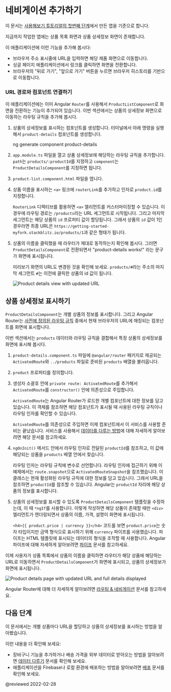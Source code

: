 <!--
# Adding navigation
-->
# 네비게이션 추가하기

<!--
This guide builds on the first step of the Getting Started tutorial, [Get started with a basic Angular app](start "Get started with a basic Angular app").

At this stage of development, the online store application has a basic product catalog.

In the following sections, you'll add the following features to the application:

*   Type a URL in the address bar to navigate to a corresponding product page
*   Click links on the page to navigate within your single-page application
*   Click the browser's back and forward buttons to navigate the browser history intuitively
-->
이 문서는 [사용해보기 튜토리얼의 첫번째 단계](start "Get started with a basic Angular app")에서 만든 앱을 기준으로 합니다.

지금까지 작업한 앱에는 상품 목록 화면과 상품 상세정보 화면이 존재합니다.

이 애플리케이션에 이런 기능을 추가해 봅시다:

*   브라우저 주소 표시줄에 URL을 입력하면 해당 제품 화면으로 이동합니다.
*   싱글 페이지 애플리케이션에서 링크를 클릭하면 화면을 전환합니다.
*   브라우저의 "뒤로 가기", "앞으로 가기" 버튼을 누르면 브라우저 히스토리를 기반으로 이동합니다.


<a id="define-routes"></a>

<!--
## Associate a URL path with a component
-->
### URL 경로와 컴포넌트 연결하기

<!--
The application already uses the Angular `Router` to navigate to the `ProductListComponent`.
This section shows you how to define a route to show individual product details.

1.  Generate a new component for product details.
    In the terminal generate a new `product-details` component by running the following command:

    <code-example format="shell" language="shell">

    ng generate component product-details

    </code-example>

1.  In `app.module.ts`, add a route for product details, with a `path` of `products/:productId` and `ProductDetailsComponent` for the `component`.

    <code-example header="src/app/app.module.ts" path="getting-started/src/app/app.module.ts" region="product-details-route"></code-example>

1.  Open `product-list.component.html`.

1.  Modify the product name anchor to include a `routerLink` with the `product.id` as a parameter.

    <code-example header="src/app/product-list/product-list.component.html" path="getting-started/src/app/product-list/product-list.component.html" region="router-link"></code-example>

    The `RouterLink` directive helps you customize the anchor element.
    In this case, the route, or URL, contains one fixed segment, `/products`.
    The final segment is variable, inserting the `id` property of the current product.
    For example, the URL for a product with an `id` of 1 would be similar to `https://getting-started-myfork.stackblitz.io/products/1`.

1.  Verify that the router works as intended by clicking the product name.
    The application should display the `ProductDetailsComponent`, which currently says "product-details works!"

    Notice that the URL in the preview window changes.
    The final segment is `products/#` where `#` is the number of the route you clicked.

    <div class="lightbox">

    <img alt="Product details view with updated URL" src="generated/images/guide/start/product-details-works.png">

    </div>
-->
이 애플리케이션에는 이미 Angular `Router`를 사용해서 `ProductListComponent`로 화면을 전환하는 기능이 추가되어 있습니다.
이번 섹션에서는 상품의 상세정보 화면으로 이동하는 라우팅 규칙을 추가해 봅시다.

1.  상품의 상세정보를 표시하는 컴포넌트를 생성합니다.
    터미널에서 아래 명령을 실행해서 `product-details` 컴포넌트를 생성합니다.

    <code-example format="shell" language="shell">

    ng generate component product-details

    </code-example>

1.  `app.module.ts` 파일을 열고 상품 상세정보에 해당하는 라우팅 규칙을 추가합니다. `path`는 `products/:productId`를 지정하고 `component`는 `ProductDetailsComponent`를 지정하면 됩니다.

    <code-example header="src/app/app.module.ts" path="getting-started/src/app/app.module.ts" region="product-details-route"></code-example>

1.  `product-list.component.html` 파일을 엽니다.

1.  상품 이름을 표시하는 `<a>` 링크에 `routerLink`를 추가하고 인자로 `product.id`를 지정합니다.

    <code-example header="src/app/product-list/product-list.component.html" path="getting-started/src/app/product-list/product-list.component.html" region="router-link"></code-example>

    `RouterLink` 디렉티브를 활용하면 `<a>` 엘리먼트를 커스터마이징할 수 있습니다.
    이 경우에 라우팅 경로는 `/products`라는 URL 세그먼트로 시작됩니다.
    그리고 마지막 세그먼트는 해당 상품의 `id` 프로퍼티 값이 할당됩니다.
    그래서 상품의 `id` 값이 1인 경우라면 최종 URL은 `https://getting-started-myfork.stackblitz.io/products/1`과 같은 형태가 됩니다.

1.  상품의 이름을 클릭했을 때 라우터가 제대로 동작하는지 확인해 봅시다.
    그러면 `ProductDetailsComponent`로 전환되면서 "product-details works!" 라는 문구가 화면에 표시됩니다.

    미리보기 화면의 URL도 변경된 것을 확인해 보세요.
    `products/#`라는 주소의 마지막 세그먼트 `#`는 이전에 클릭한 상품의 id 값이 됩니다.

    <div class="lightbox">

    <img alt="Product details view with updated URL" src="generated/images/guide/start/product-details-works.png">

    </div>


<!--
## View product details
-->
## 상품 상세정보 표시하기

<!--
The `ProductDetailsComponent` handles the display of each product.
The Angular Router displays components based on the browser's URL and [your defined routes](#define-routes).

In this section, you'll use the Angular Router to combine the `products` data and route information to display the specific details for each product.

1.  In `product-details.component.ts`, import `ActivatedRoute` from `@angular/router`, and the `products` array from `../products`.

    <code-example header="src/app/product-details/product-details.component.ts" path="getting-started/src/app/product-details/product-details.component.1.ts" region="imports"></code-example>

1.  Define the `product` property.

    <code-example header="src/app/product-details/product-details.component.ts" path="getting-started/src/app/product-details/product-details.component.1.ts" region="product-prop"></code-example>

1.  Inject `ActivatedRoute` into the `constructor()` by adding `private route: ActivatedRoute` as an argument within the constructor's parentheses.

    <code-example header="src/app/product-details/product-details.component.ts" path="getting-started/src/app/product-details/product-details.component.1.ts" region="props-methods"></code-example>

    `ActivatedRoute` is specific to each component that the Angular Router loads.
    `ActivatedRoute` contains information about the route and the route's parameters.

    By injecting `ActivatedRoute`, you are configuring the component to use a service.
    The [Managing Data](start/start-data "Try it: Managing Data") step covers services in more detail.

1.  In the `ngOnInit()` method, extract the `productId` from the route parameters and find the corresponding product in the `products` array.

    <code-example header="src/app/product-details/product-details.component.ts" path="getting-started/src/app/product-details/product-details.component.1.ts" region="get-product"></code-example>

    The route parameters correspond to the path variables you define in the route.
    To access the route parameters, we use `route.snapshot`, which is the `ActivatedRouteSnapshot` that contains information about the active route at that particular moment in time.
    The URL that matches the route provides the `productId` .
    Angular uses the `productId` to display the details for each unique product.

1.  Update the `ProductDetailsComponent` template to display product details with an `*ngIf`.
    If a product exists, the `<div>` renders with a name, price, and description.

    <code-example header="src/app/product-details/product-details.component.html" path="getting-started/src/app/product-details/product-details.component.html" region="details"></code-example>

    The line, `<h4>{{ product.price | currency }}</h4>`, uses the `currency` pipe to transform `product.price` from a number to a currency string.
    A pipe is a way you can transform data in your HTML template.
    For more information about Angular pipes, see [Pipes](guide/pipes "Pipes").

When users click on a name in the product list, the router navigates them to the distinct URL for the product, shows the `ProductDetailsComponent`, and displays the product details.

<div class="lightbox">

<img alt="Product details page with updated URL and full details displayed" src="generated/images/guide/start/product-details-routed.png">

</div>

For more information about the Angular Router, see [Routing & Navigation](guide/router "Routing & Navigation guide").
-->
`ProductDetailsComponent`는 개별 상품의 정보를 표시합니다.
그리고 Angular Router는 [사전에 정의된 라우팅 규칙](#define-routes) 중에서 현재 브라우저의 URL에 매칭되는 컴포넌트를 화면에 표시합니다.

이번 섹션에서는 `products` 데이터와 라우팅 규칙을 결합해서 특정 상품의 상세정보를 화면에 표시해 봅시다.

1.  `product-details.component.ts` 파일에 `@angular/router` 패키지로 제공되는 `ActivatedRoute`와 `../products` 파일로 준비된 `products` 배열을 불러옵니다.

    <code-example header="src/app/product-details/product-details.component.ts" path="getting-started/src/app/product-details/product-details.component.1.ts" region="imports"></code-example>

1.  `product` 프로퍼티를 정의합니다.

    <code-example header="src/app/product-details/product-details.component.ts" path="getting-started/src/app/product-details/product-details.component.1.ts" region="product-prop"></code-example>

1.  생성자 소괄호 안에 `private route: ActivatedRoute`를 추가해서 `ActivatedRoute`를 `constructor()` 안에 의존성으로 주입합니다.

    <code-example header="src/app/product-details/product-details.component.ts" path="getting-started/src/app/product-details/product-details.component.1.ts" region="props-methods"></code-example>

    `ActivatedRoute`는 Angular Router가 로드한 개별 컴포넌트에 대한 정보를 담고 있습니다.
    이 객체를 참조하면 해당 컴포넌트가 표시될 때 사용된 라우팅 규칙이나 라우팅 인자를 확인할 수 있습니다.

    `ActivatedRoute`를 의존성으로 주입하면 이제 컴포넌트에서 이 서비스를 사용할 준비는 끝났습니다.
    서비스를 사용해서 [데이터를 다루는 방법](start/start-data "Try it: Managing Data")에 대해 자세하게 알아보려면 해당 문서를 참고하세요.

1.  `ngOnInit()` 메서드 안에서 라우팅 인자로 전달된 `productId`를 참조하고, 이 값에 해당되는 상품을 `products` 배열 안에서 찾습니다.

    <code-example header="src/app/product-details/product-details.component.ts" path="getting-started/src/app/product-details/product-details.component.1.ts" region="get-product"></code-example>

    라우팅 인자는 라우팅 규칙에 변수로 선언합니다.
    라우팅 인자에 접근하기 위해 이 예제에서는 `route.snapshot`으로 `ActivatedRouteSnapshot`을 참조했습니다.
    이 클래스는 현재 활성화된 라우팅 규칙에 대한 정보를 담고 있습니다.
    그래서 URL을 참조하면 `productId`를 참조할 수 있습니다.
    Angular는 `productId` 자리에 해당 상품의 정보를 표시합니다.

1.  상품의 상세정보를 표시할 수 있도록 `ProductDetailsComponent` 템플릿을 수정하는데, 이 때 `*ngIf`를 사용합니다.
    이렇게 작성하면 해당 상품이 존재할 때만 `<div>` 엘리먼트가 렌더링되면서 상품의 이름, 가격, 설명이 화면에 표시됩니다.

    <code-example header="src/app/product-details/product-details.component.html" path="getting-started/src/app/product-details/product-details.component.html" region="details"></code-example>

    `<h4>{{ product.price | currency }}</h4>` 코드를 보면 `product.price`는 숫자 타입이지만 금액 형식으로 표시하기 위해 `currency` 파이프를 사용했습니다.
    파이프는 HTML 템플릿에 표시되는 데이터의 형식을 조작할 때 사용합니다.
    Angular 파이프에 대해 자세하게 알아보려면 [파이프](guide/pipes "Pipes") 문서를 참고하세요.

이제 사용자가 상품 목록에서 상품의 이름을 클릭하면 라우터가 해당 상품에 해당하는 URL로 이동하면서 `ProductDetailsComponent`가 화면에 표시되고, 상품의 상세정보가 화면에 표시됩니다.

<div class="lightbox">

<img alt="Product details page with updated URL and full details displayed" src="generated/images/guide/start/product-details-routed.png">

</div>

Angular Router에 대해 더 자세하게 알아보려면 [라우팅 & 네비게이션](guide/router "Routing & Navigation guide") 문서를 참고하세요.


<!--
## What's next
-->
## 다음 단계

<!--
You have configured your application so you can view product details, each with a distinct URL.

To continue exploring Angular:

*   Continue to [Managing Data](start/start-data "Try it: Managing Data") to add a shopping cart feature, manage cart data, and retrieve external data for shipping prices
*   Skip ahead to [Deployment](start/start-deployment "Try it: Deployment") to deploy your application to Firebase or move to local development
-->
이 문서에서는 개별 상품마다 URL을 할당하고 상품의 상세정보를 표시하는 방법을 알아봤습니다.

이런 내용을 더 확인해 보세요:

*   장바구니 기능을 추가하거나 배송 가격을 외부 데이터로 받아오는 방법을 알아보려면 [데이터 다루기](start/start-data "Try it: Managing Data") 문서를 확인해 보세요.
*   애플리케이션을 Firebase나 로컬 환경에 배포하는 방법을 알아보려면 [배포](start/start-deployment "Try it: Deployment") 문서를 확인해 보세요.


@reviewed 2022-02-28
